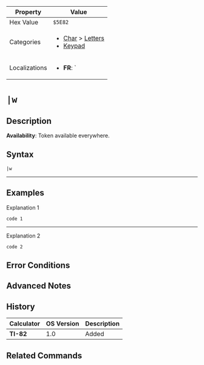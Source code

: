 | Property      | Value |
|---------------|-------|
| Hex Value     | `$5E82`|
| Categories    | <ul><li>[Char](<../categories/Char.md>) > [Letters](<../categories/Char.md#Letters>)</li><li>[Keypad](<../categories/Keypad.md>)</li></ul> |
| Localizations | <ul><li><b>FR</b>: `|w`</li></ul> |

# `|w`

## Description



<b>Availability</b>: Token available everywhere.

## Syntax
`|w`

<hr>

## Examples

Explanation 1
```ti-basic
code 1
```
---
Explanation 2
```ti-basic
code 2
```

## Error Conditions


## Advanced Notes


## History
| Calculator | OS Version | Description |
|------------|------------|-------------|
| <b>TI-82</b> | 1.0 | Added

## Related Commands

    